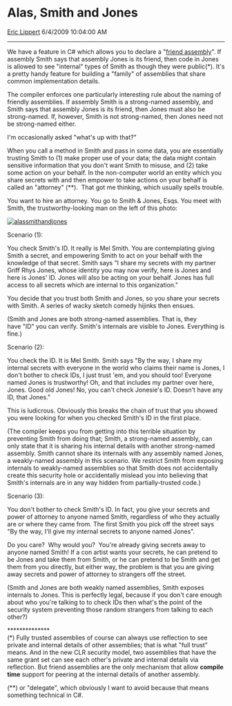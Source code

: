 <div id="page">

# Alas, Smith and Jones

[Eric Lippert](https://social.msdn.microsoft.com/profile/Eric%20Lippert) 6/4/2009 10:04:00 AM

-----

<div id="content">

<div class="mine">

We have a feature in C\# which allows you to declare a "[friend assembly](http://msdn.microsoft.com/en-us/library/0tke9fxk.aspx)". If assembly Smith says that assembly Jones is its friend, then code in Jones is allowed to see "internal" types of Smith as though they were public(\*). It's a pretty handy feature for building a "family" of assemblies that share common implementation details.

The compiler enforces one particularly interesting rule about the naming of friendly assemblies. If assembly Smith is a strong-named assembly, and Smith says that assembly Jones is its friend, then Jones must also be strong-named. If, however, Smith is not strong-named, then Jones need not be strong-named either.

I'm occasionally asked "what's up with that?"

When you call a method in Smith and pass in some data, you are essentially trusting Smith to (1) make proper use of your data; the data might contain sensitive information that you don't want Smith to misuse, and (2) take some action on your behalf. In the non-computer world an entity which you share secrets with and then empower to take actions on your behalf is called an "attorney" (\*\*).  That got me thinking, which usually spells trouble.

You want to hire an attorney. You go to Smith & Jones, Esqs. You meet with Smith, the trustworthy-looking man on the left of this photo:

[![alassmithandjones](https://msdnshared.blob.core.windows.net/media/TNBlogsFS/BlogFileStorage/blogs_msdn/ericlippert/WindowsLiveWriter/AlasSmithandJones_12853/alassmithandjones_3.jpg)](http://www.bbc.co.uk/comedy/alassmithandjones/)

Scenario (1):

You check Smith's ID. It really is Mel Smith. You are contemplating giving Smith a secret, and empowering Smith to act on your behalf with the knowledge of that secret. Smith says "I share my secrets with my partner Griff Rhys Jones, whose identity you may now verify, here is Jones and here is Jones' ID. Jones will also be acting on your behalf. Jones has full access to all secrets which are internal to this organization."

You decide that you trust both Smith and Jones, so you share your secrets with Smith. A series of wacky sketch comedy hijinks then ensues.

(Smith and Jones are both strong-named assemblies. That is, they have "ID" you can verify. Smith's internals are visible to Jones. Everything is fine.)

Scenario (2):

You check the ID. It is Mel Smith. Smith says "By the way, I share my internal secrets with everyone in the world who claims their name is Jones, I don't bother to check IDs, I just trust 'em, and you should too\! Everyone named Jones is trustworthy\! Oh, and that includes my partner over here, Jones. Good old Jones\! No, you can't check Jonesie's ID. Doesn't have any ID, that Jones."

This is ludicrous. Obviously this breaks the chain of trust that you showed you were looking for when you checked Smith's ID in the first place.

(The compiler keeps you from getting into this terrible situation by preventing Smith from doing that; Smith, a strong-named assembly, can only state that it is sharing his internal details with another strong-named assembly. Smith cannot share its internals with any assembly named Jones, a weakly-named assembly in this scenario. We restrict Smith from exposing internals to weakly-named assemblies so that Smith does not accidentally create this security hole or accidentally mislead you into believing that Smith's internals are in any way hidden from partially-trusted code.)

Scenario (3):

You don't bother to check Smith's ID. In fact, you give your secrets and power of attorney to anyone named Smith, regardless of who they actually are or where they came from. The first Smith you pick off the street says "By the way, I'll give my internal secrets to anyone named Jones". 

Do you care?  Why would you?  You're already giving secrets away to anyone named Smith\! If a con artist wants your secrets, he can pretend to be Jones and take them from Smith, or he can pretend to be Smith and get them from you directly, but either way, the problem is that you are giving away secrets and power of attorney to strangers off the street.

(Smith and Jones are both weakly named assemblies, Smith exposes internals to Jones. This is perfectly legal, because if you don't care enough about who you're talking to to check IDs then what's the point of the security system preventing those random strangers from talking to each other?)

\*\*\*\*\*\*\*\*\*\*\*\*\*\*  
(\*) Fully trusted assemblies of course can always use reflection to see private and internal details of other assemblies; that is what "full trust" means. And in the new CLR security model, two assemblies that have the same grant set can see each other's private and internal details via reflection. But friend assemblies are the only mechanism that allow **compile time** support for peering at the internal details of another assembly.

(\*\*) or "delegate", which obviously I want to avoid because that means something technical in C\#.

 

</div>

</div>

</div>

